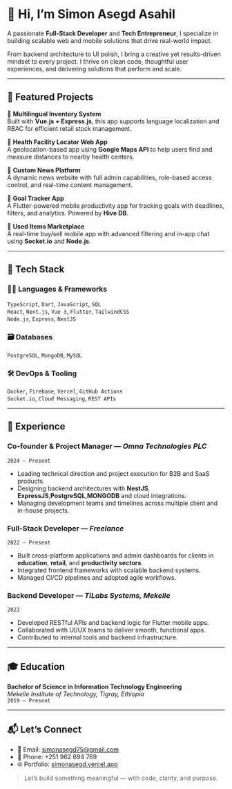 # 👋 Hi, I’m **Simon Asegd Asahil**

A passionate **Full-Stack Developer** and **Tech Entrepreneur**, I specialize in building scalable web and mobile solutions that drive real-world impact.

From backend architecture to UI polish, I bring a creative yet results-driven mindset to every project. I thrive on clean code, thoughtful user experiences, and delivering solutions that perform and scale.

---

## 🚀 Featured Projects

🔹 **Multilingual Inventory System**  
Built with **Vue.js + Express.js**, this app supports language localization and RBAC for efficient retail stock management.

🔹 **Health Facility Locator Web App**  
A geolocation-based app using **Google Maps API** to help users find and measure distances to nearby health centers.

🔹 **Custom News Platform**  
A dynamic news website with full admin capabilities, role-based access control, and real-time content management.

🔹 **Goal Tracker App**  
A Flutter-powered mobile productivity app for tracking goals with deadlines, filters, and analytics. Powered by **Hive DB**.

🔹 **Used Items Marketplace**  
A real-time buy/sell mobile app with advanced filtering and in-app chat using **Socket.io** and **Node.js**.

---

## 🧰 Tech Stack

### 🧑‍💻 Languages & Frameworks  
`TypeScript`, `Dart`, `JavaScript`, `SQL`  
`React`, `Next.js`, `Vue 3`, `Flutter`, `TailwindCSS`  
`Node.js`, `Express`, `NestJS`

### 🗃️ Databases  
`PostgreSQL`, `MongoDB`, `MySQL`

### 🛠️ DevOps & Tooling  
`Docker`, `Firebase`, `Vercel`, `GitHub Actions`  
`Socket.io`, `Cloud Messaging`, `REST APIs`

---

## 💼 Experience

### **Co-founder & Project Manager** — *Omna Technologies PLC*  
`2024 – Present`  
- Leading technical direction and project execution for B2B and SaaS products.  
- Designing backend architectures with **NestJS**, **ExpressJS**,**PostgreSQL**,**MONGODB** and cloud integrations.  
- Managing development teams and timelines across multiple client and in-house projects.

### **Full-Stack Developer** — *Freelance*  
`2022 – Present`  
- Built cross-platform applications and admin dashboards for clients in **education**, **retail**, and **productivity sectors**.  
- Integrated frontend frameworks with scalable backend systems.  
- Managed CI/CD pipelines and adopted agile workflows.

### **Backend Developer** — *TiLabs Systems, Mekelle*  
`2023`  
- Developed RESTful APIs and backend logic for Flutter mobile apps.  
- Collaborated with UI/UX teams to deliver smooth, functional apps.  
- Contributed to internal tools and backend infrastructure.

---

## 🎓 Education

**Bachelor of Science in Information Technology Engineering**  
*Mekelle Institute of Technology, Tigray, Ethiopia*  
`2019 – Present`

---

## 📬 Let’s Connect

- 📧 Email: [simonasegd75@gmail.com](mailto:simonasegd75@gmail.com)  
- 📱 Phone: +251 962 694 769  
- 🌐 Portfolio: [simonasegd.vercel.app](https://simonasegd.vercel.app)

> Let’s build something meaningful — with code, clarity, and purpose.
